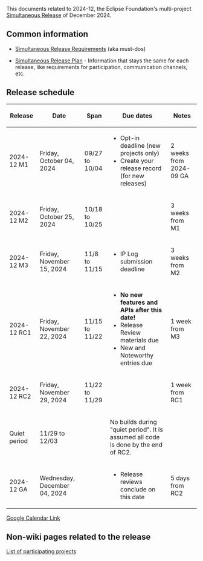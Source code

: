 This documents related to 2024-12, the Eclipse Foundation's
multi-project [Simultaneous Release](../Simultaneous_Release.md) of
December 2024.

## Common information

-   [Simultaneous Release
    Requirements](Simultaneous_Release_Requirements.md)
    (aka must-dos)

<!-- -->

-   [Simultaneous Release
    Plan](Simultaneous_Release_Plan.md) - Information
    that stays the same for each release, like requirements for
    participation, communication channels, etc.

## Release schedule

<table>
<thead>
<tr class="header">
<th><p>Release</p></th>
<th><p>Date</p></th>
<th><p>Span</p></th>
<th><p>Due dates</p></th>
<th><p>Notes</p></th>
</tr>
</thead>
<tbody>
<tr class="odd">
<td><p>2024-12 M1</p></td>
<td><p>Friday, October 04, 2024</p></td>
<td><p>09/27 to 10/04</p></td>
<td><ul>
<li>Opt-in deadline (new projects only)</li>
<li>Create your release record (for new releases)</li>
</ul></td>
<td><p>2 weeks from 2024-09 GA</p></td>
</tr>
<tr class="even">
<td><p>2024-12 M2</p></td>
<td><p>Friday, October 25, 2024</p></td>
<td><p>10/18 to 10/25</p></td>
<td></td>
<td><p>3 weeks from M1</p></td>
</tr>
<tr class="odd">
<td><p>2024-12 M3</p></td>
<td><p>Friday, November 15, 2024</p></td>
<td><p>11/8 to 11/15</p></td>
<td><ul>
<li>IP Log submission deadline</li>
</ul></td>
<td><p>3 weeks from M2</p></td>
</tr>
<tr class="even">
<td><p>2024-12 RC1</p></td>
<td><p>Friday, November 22, 2024</p></td>
<td><p>11/15 to 11/22</p></td>
<td><ul>
<li><strong>No new features and APIs after this date!</strong></li>
<li>Release Review materials due</li>
<li>New and Noteworthy entries due</li>
</ul></td>
<td><p>1 week from M3</p></td>
</tr>
<tr class="odd">
<td><p>2024-12 RC2</p></td>
<td><p>Friday, November 29, 2024</p></td>
<td><p>11/22 to 11/29</p></td>
<td></td>
<td><p>1 week from RC1</p></td>
</tr>
<tr class="even">
<td><p>Quiet period</p></td>
<td><p>11/29 to 12/03</p></td>
<td></td>
<td><p>No builds during "quiet period". It is assumed all code is done
by the end of RC2.</p></td>
<td></td>
</tr>
<tr class="odd">
<td><p>2024-12 GA</p></td>
<td><p>Wednesday, December 04, 2024</p></td>
<td></td>
<td><ul>
<li>Release reviews conclude on this date</li>
</ul></td>
<td><p>5 days from RC2</p></td>
</tr>
</tbody>
</table>

<!-- googlecalendar width="600" height="400" title="Planning Council Calendar">gchs7nm4nvpm837469ddj9tjlk@group.calendar.google.com&dates=20241201%2F20241231</googlecalendar -->
[Google Calendar Link](https://calendar.google.com/calendar/embed?src=gchs7nm4nvpm837469ddj9tjlk@group.calendar.google.com&dates=20241201%2F20241231&hl=en&mode=AGENDA)

## Non-wiki pages related to the release

[List of participating
projects](http://www.eclipse.org/projects/releases/releases.php?release=2024-12)

